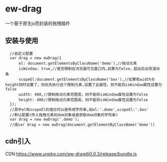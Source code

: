 # ew-drag
一个基于原生js而封装的拖拽插件
## 安装与使用

```
  //自定义配置
  var drag = new ewDrag({
      el: document.getElementsByClassName('demo'),//拖动元素
      isWindow: true,//是否限制在浏览器可见窗口内,如果为false，超出后出现滚动条
      scopeEl:document.getElementsByClassName('box'),//如果和width与height同时设置了，则优先执行这个限制元素,设置了此属性，则不能将isWindow属性设置为false
      width: 400,//限制拖动元素范围宽，则不能将isWindow属性设置为false
      height: 400//限制拖动元素范围高，则不能将isWindow属性设置为false
  });
  //其中el和scopeEl的值也可以是传成字符串,如el:'.demo',scopeEl:'.box'
  //默认配置(传入拖拽元素的dom对象或者获取dom对象的字符串)
  var drag = new ewDrag('.demo');
  //或var drag = new ewDrag(document.getElementByClassName('demo'))

```

## cdn引入

CDN:https://www.unpkg.com/ew-drag@0.0.3/release/bundle.js